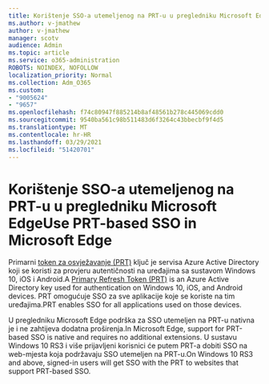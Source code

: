 ```yaml
---
title: Korištenje SSO-a utemeljenog na PRT-u u pregledniku Microsoft Edge
ms.author: v-jmathew
author: v-jmathew
manager: scotv
audience: Admin
ms.topic: article
ms.service: o365-administration
ROBOTS: NOINDEX, NOFOLLOW
localization_priority: Normal
ms.collection: Adm_O365
ms.custom:
- "9005624"
- "9657"
ms.openlocfilehash: f74c80947f885214b8af48561b278c445069cdd0
ms.sourcegitcommit: 9540ba561c98b511483d6f3264c43bbecbf9f4d5
ms.translationtype: MT
ms.contentlocale: hr-HR
ms.lasthandoff: 03/29/2021
ms.locfileid: "51420701"
---
```

# <a name="use-prt-based-sso-in-microsoft-edge"></a><span data-ttu-id="b628f-102">Korištenje SSO-a utemeljenog na PRT-u u pregledniku Microsoft Edge</span><span class="sxs-lookup"><span data-stu-id="b628f-102">Use PRT-based SSO in Microsoft Edge</span></span>

<span data-ttu-id="b628f-103">Primarni [token za osvježavanje (PRT)](https://go.microsoft.com/fwlink/?linkid=2133632) ključ je servisa Azure Active Directory koji se koristi za provjeru autentičnosti na uređajima sa sustavom Windows 10, iOS i Android.</span><span class="sxs-lookup"><span data-stu-id="b628f-103">A [Primary Refresh Token (PRT)](https://go.microsoft.com/fwlink/?linkid=2133632) is an Azure Active Directory key used for authentication on Windows 10, iOS, and Android devices.</span></span> <span data-ttu-id="b628f-104">PRT omogućuje SSO za sve aplikacije koje se koriste na tim uređajima.</span><span class="sxs-lookup"><span data-stu-id="b628f-104">PRT enables SSO for all applications used on those devices.</span></span>

<span data-ttu-id="b628f-105">U pregledniku Microsoft Edge podrška za SSO utemeljen na PRT-u nativna je i ne zahtijeva dodatna proširenja.</span><span class="sxs-lookup"><span data-stu-id="b628f-105">In Microsoft Edge, support for PRT-based SSO is native and requires no additional extensions.</span></span> <span data-ttu-id="b628f-106">U sustavu Windows 10 RS3 i više prijavljeni korisnici će putem PRT-a dobiti SSO na web-mjesta koja podržavaju SSO utemeljen na PRT-u.</span><span class="sxs-lookup"><span data-stu-id="b628f-106">On Windows 10 RS3 and above, signed-in users will get SSO with the PRT to websites that support PRT-based SSO.</span></span>
